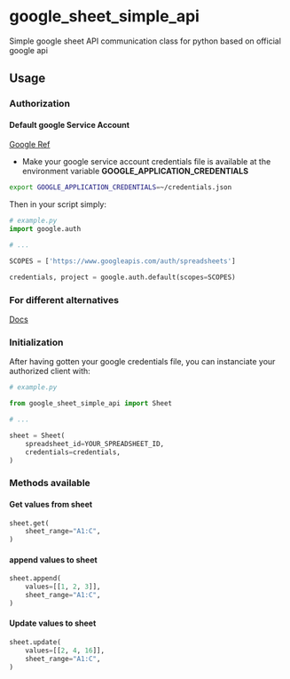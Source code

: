 # google_sheet_simple_api

Simple google sheet API communication class for python based on official google api

## Usage

### Authorization

#### Default google Service Account

[Google Ref](https://google-auth.readthedocs.io/en/latest/reference/google.auth.html#google.auth.default)

- Make your google service account credentials file is available at the environment variable **GOOGLE_APPLICATION_CREDENTIALS**

```bash
export GOOGLE_APPLICATION_CREDENTIALS=~/credentials.json
```

Then in your script simply:

```python
# example.py
import google.auth

# ...

SCOPES = ['https://www.googleapis.com/auth/spreadsheets']

credentials, project = google.auth.default(scopes=SCOPES)

```

### For different alternatives

[Docs](https://google-auth.readthedocs.io/en/latest/reference/google.auth.html#module-google.auth)

### Initialization

After having gotten your google credentials file, you can instanciate your authorized client with:

```python
# example.py

from google_sheet_simple_api import Sheet

# ...

sheet = Sheet(
    spreadsheet_id=YOUR_SPREADSHEET_ID,
    credentials=credentials,
)
```

### Methods available

#### Get values from sheet

```python
sheet.get(
    sheet_range="A1:C",
)
```

#### append values to sheet

```python
sheet.append(
    values=[[1, 2, 3]],
    sheet_range="A1:C",
)
```

#### Update values to sheet

```python
sheet.update(
    values=[[2, 4, 16]],
    sheet_range="A1:C",
)
```
